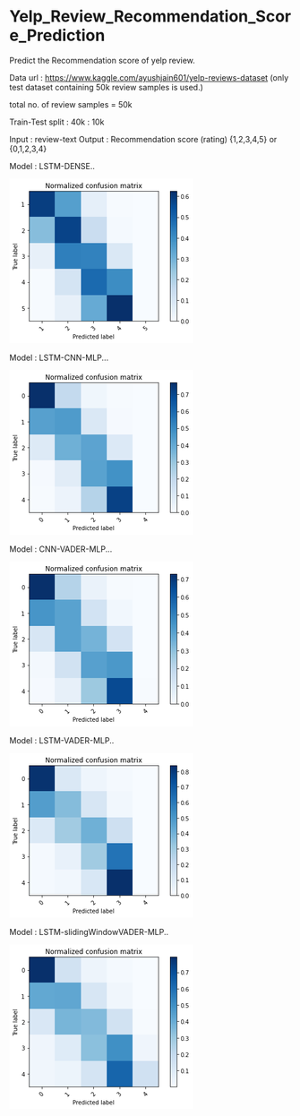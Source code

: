 # Yelp_Review_Recommendation_Score_Prediction
Predict the Recommendation score of yelp review.

Data url : https://www.kaggle.com/ayushjain601/yelp-reviews-dataset   (only test dataset containing 50k review samples is used.)

total no. of review samples = 50k

Train-Test split : 40k : 10k

Input : review-text       Output : Recommendation score (rating) {1,2,3,4,5} or {0,1,2,3,4}



Model : LSTM-DENSE..

![lstm_perceptron_performance.png](https://github.com/shashi-cs17/Yelp_Review_Recommendation_Score_Prediction/blob/v0.0_/performance/lstm_perceptron_performance.png)

Model : LSTM-CNN-MLP...

![lstm_cnn_mlp.png](https://github.com/shashi-cs17/Yelp_Review_Recommendation_Score_Prediction/blob/v0.0_/performance/lstm_cnn_mlp.png)

Model : CNN-VADER-MLP...

![vader_cnn.png](https://github.com/shashi-cs17/Yelp_Review_Recommendation_Score_Prediction/blob/v0.0_/performance/vader_cnn.png)

Model : LSTM-VADER-MLP..

![vader_lstm_mlp.png](https://github.com/shashi-cs17/Yelp_Review_Recommendation_Score_Prediction/blob/v0.0_/performance/vader_lstm_mlp.png)

Model : LSTM-slidingWindowVADER-MLP..

![lstm_window-vader_mlp.png](https://github.com/shashi-cs17/Yelp_Review_Recommendation_Score_Prediction/blob/v0.0_/performance/lstm_window-vader_mlp.png)



